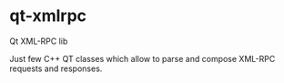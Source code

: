 qt-xmlrpc
=========

Qt XML-RPC lib

Just few C++ QT classes which allow to parse and compose XML-RPC requests and responses.